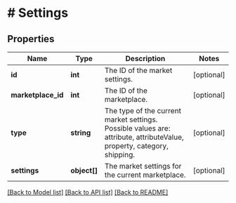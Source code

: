 # # Settings

## Properties

Name | Type | Description | Notes
------------ | ------------- | ------------- | -------------
**id** | **int** | The ID of the market settings. | [optional] 
**marketplace_id** | **int** | The ID of the marketplace. | [optional] 
**type** | **string** | The type of the current market settings. Possible values are: attribute, attributeValue, property, category, shipping. | [optional] 
**settings** | **object[]** | The market settings for the current marketplace. | [optional] 

[[Back to Model list]](../../README.md#documentation-for-models) [[Back to API list]](../../README.md#documentation-for-api-endpoints) [[Back to README]](../../README.md)


